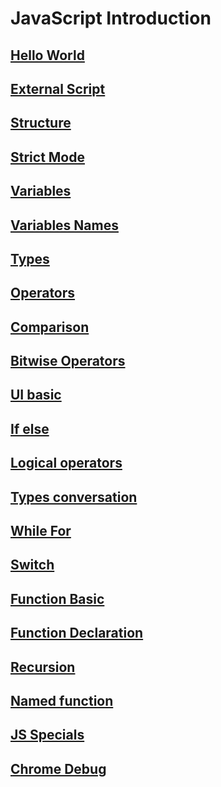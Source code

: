 # JavaScript Introduction

## [Hello World](01_helloworld.html)
## [External Script](02_external-script.html)
## [Structure](03_structure.js)
## [Strict Mode](04_strict-mode.js)
## [Variables](05_vars.js)
## [Variables Names](06_var-names.js)
## [Types](07_types-intro.js)
## [Operators](08_operators.js)
## [Comparison](09_comparison.js)
## [Bitwise Operators](10_bitwise-operators.js)
## [UI basic](11_uibasic.js)
## [If else](12_ifelse.js)
## [Logical operators](13_logical-ops.js)
## [Types conversation](14_types-conversation.js)
## [While For](15_while-for.js)
## [Switch](16_switch.js)
## [Function Basic](17_function-basics.js)
## [Function Declaration](18_function-declaration.js)
## [Recursion](19_recursion.js)
## [Named function](20_named-function.js)
## [JS Specials](21_js-specials.js)
## [Chrome Debug](22_chrome-debug.txt)
